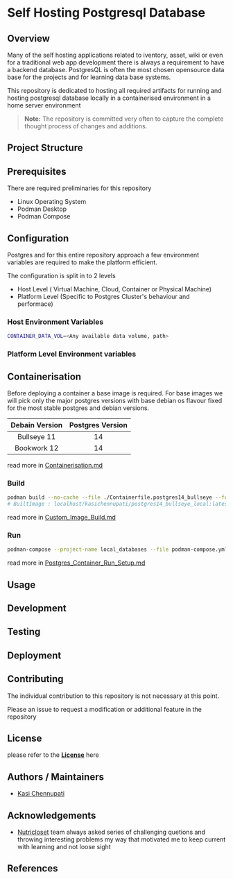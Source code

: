 # Self Hosting Postgresql Database

## Overview

Many of the self hosting applications related to iventory, asset, wiki or even for a traditional web app development there is always a requirement to have a backend database. PostgresQL is often the most chosen opensource data base for the projects and for learning data base systems.

This repository is dedicated to hosting all required artifacts for running and hosting postgresql database locally in a containerised environment in a home server environment

> __Note:__ The repository is committed very often to capture the complete thought process of changes and additions.

## Project Structure

## Prerequisites

There are required preliminaries for this repository

- Linux Operating System
- Podman Desktop
- Podman Compose

## Configuration

Postgres and for this entire repository approach a few environment variables are required to make the platform efficient.

The configuration is split in to 2 levels

- Host Level ( Virtual Machine, Cloud, Container or Physical Machine)
- Platform Level (Specific to Postgres Cluster's behaviour and performace)

### Host Environment Variables

```bash
CONTAINER_DATA_VOL=<Any available data volume, path>
```

### Platform Level Environment variables

## Containerisation

Before deploying a container a base image is required.
For base images we will pick only the major postgres versions with base debian os flavour fixed for the most stable postgres and debian versions.

| Debain Version | Postgres Version |
| :------------: | :--------------: |
|  Bullseye 11   |        14        |
|  Bookwork 12   |        14        |

read more in [Containerisation.md](./docs/Containerisation.md)

### Build

```bash
podman build --no-cache --file ./Containerfile.postgres14_bullseye --force-rm --tls-verify --tag kasichennupati/postgres14_bullseye_local
# BuiltImage : localhost/kasichennupati/postgres14_bullseye_local:latest
```

read more in [Custom_Image_Build.md](./docs/Custom_Image_Build.md)

### Run

```bash
podman-compose --project-name local_databases --file podman-compose.yml up --detach
```

read more in [Postgres_Container_Run_Setup.md](./docs/Postgres_Container_Run_Setup.md)

## Usage

## Development

## Testing

## Deployment

## Contributing

The individual contribution to this repository is not necessary at this point. 

Please an issue to request a modification or additional feature in the repository

## License

please refer to the __[License](./License.txt)__ here

## Authors / Maintainers

- [Kasi Chennupati](https://github.com/KasiChennupati)

## Acknowledgements

- [Nutricloset](https://www.nutricloset.com) team always asked series of challenging quetions and throwing interesting problems my way that motivated me to keep current with learning and not loose sight

## References
